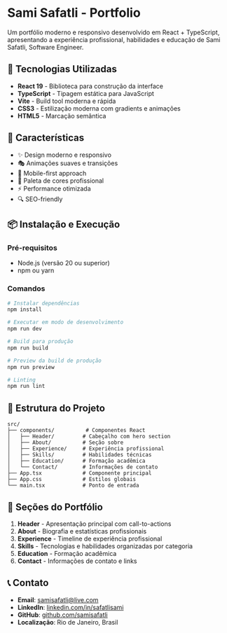 # Sami Safatli - Portfolio

Um portfólio moderno e responsivo desenvolvido em React + TypeScript, apresentando a experiência profissional, habilidades e educação de Sami Safatli, Software Engineer.

## 🚀 Tecnologias Utilizadas

- **React 19** - Biblioteca para construção da interface
- **TypeScript** - Tipagem estática para JavaScript
- **Vite** - Build tool moderna e rápida
- **CSS3** - Estilização moderna com gradients e animações
- **HTML5** - Marcação semântica

## 🎨 Características

- ✨ Design moderno e responsivo
- 🎭 Animações suaves e transições
- 📱 Mobile-first approach
- 🎨 Paleta de cores profissional
- ⚡ Performance otimizada
- 🔍 SEO-friendly

## 📦 Instalação e Execução

### Pré-requisitos
- Node.js (versão 20 ou superior)
- npm ou yarn

### Comandos

```bash
# Instalar dependências
npm install

# Executar em modo de desenvolvimento
npm run dev

# Build para produção
npm run build

# Preview da build de produção
npm run preview

# Linting
npm run lint
```

## 📁 Estrutura do Projeto

```
src/
├── components/          # Componentes React
│   ├── Header/         # Cabeçalho com hero section
│   ├── About/          # Seção sobre
│   ├── Experience/     # Experiência profissional
│   ├── Skills/         # Habilidades técnicas
│   ├── Education/      # Formação acadêmica
│   └── Contact/        # Informações de contato
├── App.tsx             # Componente principal
├── App.css             # Estilos globais
└── main.tsx            # Ponto de entrada
```

## 🎯 Seções do Portfólio

1. **Header** - Apresentação principal com call-to-actions
2. **About** - Biografia e estatísticas profissionais
3. **Experience** - Timeline de experiência profissional
4. **Skills** - Tecnologias e habilidades organizadas por categoria
5. **Education** - Formação acadêmica
6. **Contact** - Informações de contato e links

## 📞 Contato

- **Email**: samisafatli@live.com
- **LinkedIn**: [linkedin.com/in/safatlisami](https://www.linkedin.com/in/safatlisami/)
- **GitHub**: [github.com/samisafatli](https://github.com/samisafatli)
- **Localização**: Rio de Janeiro, Brasil